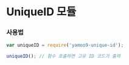 # UniqueID 모듈

### 사용법
```js
var uniqueID = require('yamoo9-unique-id');

uniqueID(); // 함수 호출하면 고유 ID 코드가 출력
```